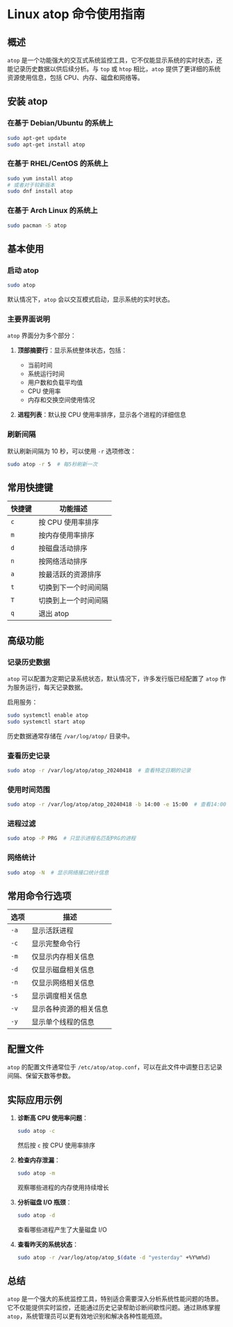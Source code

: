 # Linux atop 命令使用指南

## 概述

`atop` 是一个功能强大的交互式系统监控工具，它不仅能显示系统的实时状态，还能记录历史数据以供后续分析。与 `top` 或 `htop` 相比，`atop` 提供了更详细的系统资源使用信息，包括 CPU、内存、磁盘和网络等。

## 安装 atop

### 在基于 Debian/Ubuntu 的系统上

```bash
sudo apt-get update
sudo apt-get install atop
```

### 在基于 RHEL/CentOS 的系统上

```bash
sudo yum install atop
# 或者对于较新版本
sudo dnf install atop
```

### 在基于 Arch Linux 的系统上

```bash
sudo pacman -S atop
```

## 基本使用

### 启动 atop

```bash
sudo atop
```

默认情况下，`atop` 会以交互模式启动，显示系统的实时状态。

### 主要界面说明

`atop` 界面分为多个部分：

1. **顶部摘要行**：显示系统整体状态，包括：
   - 当前时间
   - 系统运行时间
   - 用户数和负载平均值
   - CPU 使用率
   - 内存和交换空间使用情况

2. **进程列表**：默认按 CPU 使用率排序，显示各个进程的详细信息

### 刷新间隔

默认刷新间隔为 10 秒，可以使用 `-r` 选项修改：

```bash
sudo atop -r 5  # 每5秒刷新一次
```

## 常用快捷键

| 快捷键 | 功能描述 |
|--------|----------|
| `c`    | 按 CPU 使用率排序 |
| `m`    | 按内存使用率排序 |
| `d`    | 按磁盘活动排序 |
| `n`    | 按网络活动排序 |
| `a`    | 按最活跃的资源排序 |
| `t`    | 切换到下一个时间间隔 |
| `T`    | 切换到上一个时间间隔 |
| `q`    | 退出 atop |

## 高级功能

### 记录历史数据

`atop` 可以配置为定期记录系统状态，默认情况下，许多发行版已经配置了 `atop` 作为服务运行，每天记录数据。

启用服务：

```bash
sudo systemctl enable atop
sudo systemctl start atop
```

历史数据通常存储在 `/var/log/atop/` 目录中。

### 查看历史记录

```bash
sudo atop -r /var/log/atop/atop_20240418  # 查看特定日期的记录
```

### 使用时间范围

```bash
sudo atop -r /var/log/atop/atop_20240418 -b 14:00 -e 15:00  # 查看14:00到15:00的数据
```

### 进程过滤

```bash
sudo atop -P PRG  # 只显示进程名匹配PRG的进程
```

### 网络统计

```bash
sudo atop -N  # 显示网络接口统计信息
```

## 常用命令行选项

| 选项 | 描述 |
|------|------|
| `-a` | 显示活跃进程 |
| `-c` | 显示完整命令行 |
| `-m` | 仅显示内存相关信息 |
| `-d` | 仅显示磁盘相关信息 |
| `-n` | 仅显示网络相关信息 |
| `-s` | 显示调度相关信息 |
| `-v` | 显示各种资源的相关信息 |
| `-y` | 显示单个线程的信息 |

## 配置文件

`atop` 的配置文件通常位于 `/etc/atop/atop.conf`，可以在此文件中调整日志记录间隔、保留天数等参数。

## 实际应用示例

1. **诊断高 CPU 使用率问题**：
   ```bash
   sudo atop -c
   ```
   然后按 `c` 按 CPU 使用率排序

2. **检查内存泄漏**：
   ```bash
   sudo atop -m
   ```
   观察哪些进程的内存使用持续增长

3. **分析磁盘 I/O 瓶颈**：
   ```bash
   sudo atop -d
   ```
   查看哪些进程产生了大量磁盘 I/O

4. **查看昨天的系统状态**：
   ```bash
   sudo atop -r /var/log/atop/atop_$(date -d "yesterday" +%Y%m%d)
   ```

## 总结

`atop` 是一个强大的系统监控工具，特别适合需要深入分析系统性能问题的场景。它不仅能提供实时监控，还能通过历史记录帮助诊断间歇性问题。通过熟练掌握 `atop`，系统管理员可以更有效地识别和解决各种性能瓶颈。
